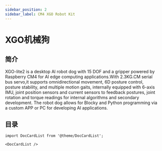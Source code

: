 ```yaml
---
sidebar_position: 2
sidebar_label: CM4 XGO Robot Kit
---
```


# XGO机械狗

## 简介

XGO-lite2 is a desktop Al robot dog with 15 DOF and a gripper powered by Raspberry CM4 for Al edge computing applications.With 2.3KG.CM serial bus servo,it supports omnidirectional movement, 6D posture control, posture stability, and multiple motion gaits, internally equipped with 6-axis IMU, joint position sensors and current sensors to feedback postures, joint rotation and torque readings for internal algorithms and secondary development. The robot dog allows for Blocky and Python programming via a custom APP or PC for developing Al applications.


## 目录

```mdx-code-block
import DocCardList from '@theme/DocCardList';

<DocCardList />
```
